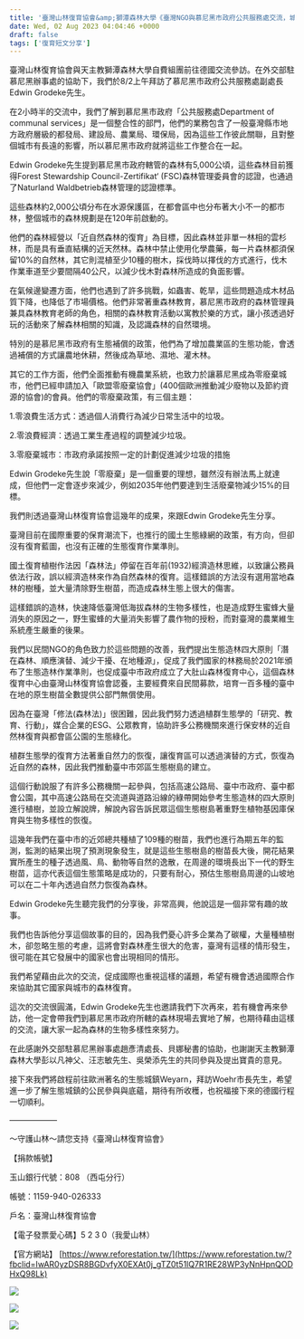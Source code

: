 ```yaml
---
title: '臺灣山林復育協會&amp;獅潭森林大學《臺灣NGO與慕尼黑市政府公共服務處交流，城市森林生物多樣性行動》2023/8/2'
date: Wed, 02 Aug 2023 04:04:46 +0000
draft: false
tags: ['復育短文分享']
---
```


臺灣山林復育協會與天主教獅潭森林大學自費組團前往德國交流參訪。在外交部駐慕尼黑辦事處的協助下，我們於8/2上午拜訪了慕尼黑市政府公共服務處副處長Edwin Grodeke先生。

在2小時半的交流中，我們了解到慕尼黑市政府「公共服務處Department of communal services」是一個整合性的部門，他們的業務包含了一般臺灣縣市地方政府層級的都發局、建設局、農業局、環保局，因為這些工作彼此關聯，且對整個城市有長遠的影響，所以慕尼黑市政府就將這些工作整合在一起。

Edwin Grodeke先生提到慕尼黑市政府轄管的森林有5,000公頃，這些森林目前獲得Forest Stewardship Council-Zertifikat‘ (FSC)森林管理委員會的認證，也通過了Naturland Waldbetrieb森林管理的認證標準。

這些森林約2,000公頃分布在水源保護區，在都會區中也分布著大小不一的都市林，整個城市的森林規劃是在120年前啟動的。

他們的森林經營以「近自然森林的復育」為目標，因此森林並非單一林相的雲杉林，而是具有垂直結構的近天然林。森林中禁止使用化學農藥，每一片森林都須保留10%的自然林，其它則混植至少10種的樹木，採伐時以擇伐的方式進行，伐木作業車道至少要間隔40公尺，以減少伐木對森林所造成的負面影響。

在氣候邊變遷方面，他們也遇到了許多挑戰，如蟲害、乾旱，這些問題造成木材品質下降，也降低了市場價格。他們非常著重森林教育，慕尼黑市政府的森林管理員兼具森林教育老師的角色，相關的森林教育活動以寓教於樂的方式，讓小孩透過好玩的活動來了解森林相關的知識，及認識森林的自然環境。

特別的是慕尼黑市政府有生態補償的政策，他們為了增加農業區的生態功能，會透過補償的方式讓農地休耕，然後成為草地、濕地、灌木林。

其它的工作方面，他們全面推動有機農業系統，也致力於讓慕尼黑成為零廢棄城市，他們已經申請加入「歐盟零廢棄協會」(400個歐洲推動減少廢物以及節約資源的協會)的會員。他們的零廢棄政策，有三個主題：

1.零浪費生活方式：透過個人消費行為減少日常生活中的垃圾。

2.零浪費經濟：透過工業生產過程的調整減少垃圾。

3.零廢棄城市：市政府承諾按照一定的計劃促進減少垃圾的措施

Edwin Grodeke先生說「零廢棄」是一個重要的理想，雖然沒有辦法馬上就達成，但他們一定會逐步來減少，例如2035年他們要達到生活廢棄物減少15%的目標。

我們則透過臺灣山林復育協會這幾年的成果，來跟Edwin Grodeke先生分享。

臺灣目前在國際重要的保育潮流下，也推行的國土生態綠網的政策，有方向，但卻沒有復育藍圖，也沒有正確的生態復育作業準則。

國土復育植樹作法因「森林法」停留在百年前(1932)經濟造林思維，以致讓公務員依法行政，誤以經濟造林來作為自然森林的復育。這樣錯誤的方法沒有選用當地森林的樹種，並大量清除野生樹苗，而造成森林生態上很大的傷害。

這樣錯誤的造林，快速降低臺灣低海拔森林的生物多樣性，也是造成野生蜜蜂大量消失的原因之一，野生蜜蜂的大量消失影響了農作物的授粉，而對臺灣的農業維生系統產生嚴重的後果。

我們以民間NGO的角色致力於這些問題的改善，我們提出生態造林四大原則「潛在森林、順應演替、減少干擾、在地種源」，促成了我們國家的林務局於2021年頒布了生態造林作業準則，也促成臺中市政府成立了大肚山森林復育中心，這個森林復育中心由臺灣山林復育協會認養，主要經費來自民間募款，培育一百多種的臺中在地的原生樹苗全數提供公部門無償使用。

因為在臺灣「修法(森林法)」很困難，因此我們努力透過植群生態學的「研究、教育、行動」，媒合企業的ESG、公眾教育，協助許多公務機關來進行保安林的近自然林復育與都會區公園的生態綠化。

植群生態學的復育方法著重自然力的恢復，讓復育區可以透過演替的方式，恢復為近自然的森林，因此我們推動臺中市郊區生態樹島的建立。

這個行動說服了有許多公務機關一起參與，包括高速公路局、臺中市政府、臺中都會公園，其中高速公路局在交流道與道路沿線的綠帶開始參考生態造林的四大原則進行植樹，並設立解說牌，解說內容告訴民眾這個生態樹島著重野生植物基因庫保育與生物多樣性的恢復。

這幾年我們在臺中市的近郊總共種植了109種的樹苗，我們也進行為期五年的監測，監測的結果出現了預測現象發生，就是這些生態樹島的樹苗長大後，開花結果實所產生的種子透過風、鳥、動物等自然的逸散，在周邊的環境長出下一代的野生樹苗，這亦代表這個生態策略是成功的，只要有耐心，預估生態樹島周邊的山坡地可以在二十年內透過自然力恢復為森林。

Edwin Grodeke先生聽完我們的分享後，非常高興，他說這是一個非常有趣的故事。

我們也告訴他分享這個故事的目的，因為我們憂心許多企業為了碳權，大量種植樹木，卻忽略生態的考慮，這將會對森林產生很大的危害，臺灣有這樣的情形發生，很可能在其它發展中的國家也會出現相同的情形。

我們希望藉由此次的交流，促成國際也重視這樣的議題，希望有機會透過國際合作來協助其它國家與城市的森林復育。

這次的交流很圓滿，Edwin Grodeke先生也邀請我們下次再來，若有機會再來參訪，他一定會帶我們到慕尼黑市政府所轄的森林現場去實地了解，也期待藉由這樣的交流，讓大家一起為森林的生物多樣性來努力。

在此感謝外交部駐慕尼黑辦事處趙彥清處長、貝娜秘書的協助，也謝謝天主教獅潭森林大學彭以凡神父、汪志敏先生、吳榮添先生的共同參與及提出寶貴的意見。

接下來我們將啟程前往歐洲著名的生態城鎮Weyarn，拜訪Woehr市長先生，希望進一步了解生態城鎮的公民參與與底蘊，期待有所收穫，也祝福接下來的德國行程一切順利。

——————

～守護山林～請您支持《臺灣山林復育協會》

【捐款帳號】

玉山銀行代號：808 （西屯分行）

帳號：1159-940-026333

戶名：臺灣山林復育協會

【電子發票愛心碼】5 2 3 0（我愛山林）

【官方網站】 [https://www.reforestation.tw/](https://www.reforestation.tw/?fbclid=IwAR0yzDSR8BGDvfyX0EXAt0j_gTZ0t51lQ7R1RE28WP3yNnHpnQODHxQ98Lk)

![](https://www.reforestation.tw/wp-content/uploads/2024/01/363337591_6882295465123368_3434848411099880117_n-1024x577.jpg)

![](https://www.reforestation.tw/wp-content/uploads/2024/01/363359730_6882295458456702_7661569113467949058_n-1024x577.jpg)

![](https://www.reforestation.tw/wp-content/uploads/2024/01/364806733_6882294528456795_259939946592323134_n.jpg)